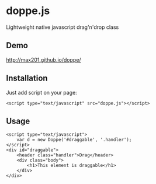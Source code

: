 # doppe.js
Lightweight native javascript drag'n'drop class

## Demo

http://max201.github.io/doppe/

## Installation

Just add script on your page:

    <script type="text/javascript" src="doppe.js"></script>


## Usage

	<script type="text/javascript">
        var d = new Doppe('#draggable', '.handler');
    </script>
    <div id="draggable">
        <header class="handler">Drag</header>
        <div class="body">
            <h1>This element is draggable</h1>
        </div>
    </div>